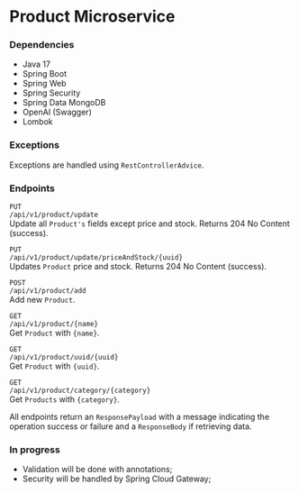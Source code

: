 # Product Microservice

### Dependencies
- Java 17
- Spring Boot
- Spring Web
- Spring Security
- Spring Data MongoDB
- OpenAI (Swagger)
- Lombok

### Exceptions
Exceptions are handled using `RestControllerAdvice`.

### Endpoints
`PUT`</br> 
`/api/v1/product/update`</br>
Update all `Product's` fields except price and stock.
Returns 204 No Content (success).

`PUT` </br>
`/api/v1/product/update/priceAndStock/{uuid}`</br>
Updates `Product` price and stock.
Returns 204 No Content (success).

`POST` </br>
`/api/v1/product/add`</br>
Add new `Product`.

`GET` </br> 
`/api/v1/product/{name}`</br>
Get `Product` with `{name}`.

`GET` </br> 
`/api/v1/product/uuid/{uuid}`</br>
Get `Product` with `{uuid}`.

`GET` </br> 
`/api/v1/product/category/{category}`</br>
Get `Products` with `{category}`.

All endpoints return an `ResponsePayload` with a message indicating the operation success or failure and a `ResponseBody` if retrieving data.

### In progress
- Validation will be done with annotations;
- Security will be handled by Spring Cloud Gateway;